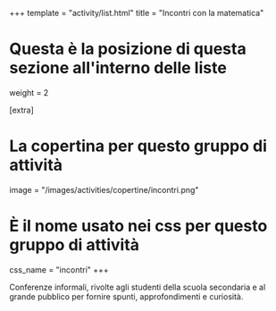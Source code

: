 +++
template = "activity/list.html"
title = "Incontri con la matematica"

# Questa è la posizione di questa sezione all'interno delle liste
weight = 2

[extra]
# La copertina per questo gruppo di attività
image = "/images/activities/copertine/incontri.png"

# È il nome usato nei css per questo gruppo di attività
css_name = "incontri"
+++

Conferenze informali, rivolte agli studenti della scuola secondaria e al grande pubblico per fornire spunti, approfondimenti e curiosità.
